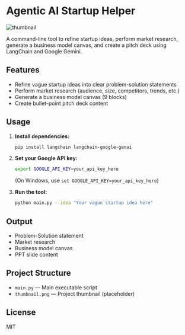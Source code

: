 # Agentic AI Startup Helper

![thumbnail](thumbnail.png)

A command-line tool to refine startup ideas, perform market research, generate a business model canvas, and create a pitch deck using LangChain and Google Gemini.

## Features
- Refine vague startup ideas into clear problem-solution statements
- Perform market research (audience, size, competitors, trends, etc.)
- Generate a business model canvas (9 blocks)
- Create bullet-point pitch deck content

## Usage

1. **Install dependencies:**
   ```bash
   pip install langchain langchain-google-genai
   ```
2. **Set your Google API key:**
   ```bash
   export GOOGLE_API_KEY=your_api_key_here
   ```
   (On Windows, use `set GOOGLE_API_KEY=your_api_key_here`)

3. **Run the tool:**
   ```bash
   python main.py --idea "Your vague startup idea here"
   ```

## Output
- Problem-Solution statement
- Market research
- Business model canvas
- PPT slide content

## Project Structure
- `main.py` — Main executable script
- `thumbnail.png` — Project thumbnail (placeholder)

## License
MIT 